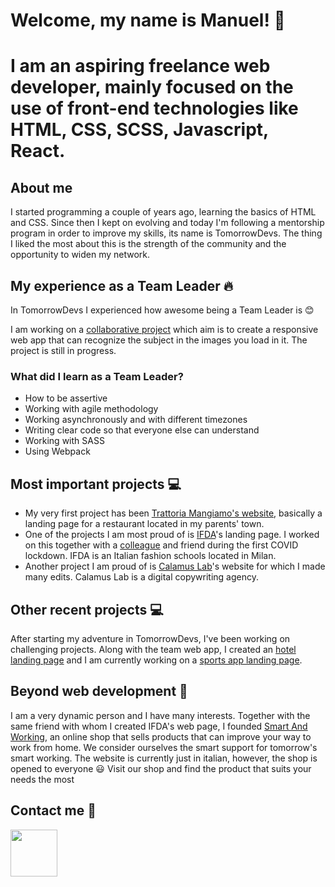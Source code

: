 
# Welcome, my name is Manuel! :wave:

# I am an aspiring freelance web developer, mainly focused on the use of front-end technologies like HTML, CSS, SCSS, Javascript, React.

## About me

I started programming a couple of years ago, learning the basics of HTML and CSS. Since then I kept on evolving and today I'm following a mentorship program in order to improve my skills, its name is TomorrowDevs. The thing I liked the most about this is the strength of the community and the opportunity to widen my network.

## My experience as a Team Leader :fire:

In TomorrowDevs I experienced how awesome being a Team Leader is :blush:

I am working on a [collaborative project](https://github.com/manuelalonge/team-four-webapp-frontend) which aim is to create a responsive web app that can recognize the subject in the images you load in it. The project is still in progress.

### What did I learn as a Team Leader?

* How to be assertive
* Working with agile methodology
* Working asynchronously and with different timezones
* Writing clear code so that everyone else can understand
* Working with SASS
* Using Webpack

## Most important projects :computer:

* My very first project has been [Trattoria Mangiamo's website](https://bartrattoriamangiamo.000webhostapp.com/), basically a landing page for a restaurant located in my parents' town.
* One of the projects I am most proud of is [IFDA](https://ifdaorientamento.it/)'s landing page. I worked on this together with a [colleague](http://www.coderune.com/) and friend during the first COVID lockdown. IFDA is an Italian fashion schools located in Milan.
* Another project I am proud of is [Calamus Lab](https://www.calamuslab.it/lab/)'s website for which I made many edits. Calamus Lab is a digital copywriting agency.

## Other recent projects :computer:

After starting my adventure in TomorrowDevs, I've been working on challenging projects. Along with the team web app, I created an [hotel landing page](https://github.com/manuelalonge/hotel-landing-page) and I am currently working on a [sports app landing page](https://github.com/manuelalonge/sports-responsive-landing-page).

## Beyond web development :muscle:

I am a very dynamic person and I have many interests. Together with the same friend with whom I created IFDA's web page, I founded [Smart And Working](https://smartandworking.com/), an online shop that sells products that can improve your way to work from home. We consider ourselves the smart support for tomorrow's smart working. The website is currently just in italian, however, the shop is opened to everyone :smiley: Visit our shop and find the product that suits your needs the most

## Contact me :email:

<a href="https://www.linkedin.com/in/manuelalonge/" target="_blank"><img src="https://cdn4.iconfinder.com/data/icons/social-messaging-ui-color-shapes-2-free/128/social-linkedin-circle-512.png" width="75" /><a>
